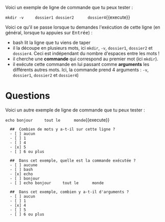 Voici un exemple de ligne de commande que tu peux tester :

`mkdir -v     dossier1 dossier2      dossier4`{{execute}}

Voici ce qu'il se passe lorsque tu demandes l'exécution de cette ligne (en général, lorsque tu appuies sur <kbd>Entrée</kbd>) :

* bash lit la ligne que tu viens de taper
* il la découpe en plusieurs mots, ici `mkdir`, `-v`, `dossier1`, `dossier2` et `dossier4`. Ceci est indépendant du nombre d'espaces entre les mots !
* il cherche une **commande** qui correspond au premier mot (ici `mkdir`).
* il exécute cette commande en lui passant comme **arguments** les différents autres mots.
  Ici, la commande prend 4 arguments : `-v`, `dossier1`, `dossier2` et `dossier4`)

# Questions

Voici un autre exemple de ligne de commande que tu peux tester :

`echo bonjour     tout le      monde`{{execute}}

```{quizdown} 
  ##  Combien de mots y a-t-il sur cette ligne ? 
  - [ ] aucun
  - [ ] 1
  - [ ] 4
  - [x] 5
  - [ ] 6 ou plus
```
```{quizdown} 
  ##  Dans cet exemple, quelle est la commande exécutée ? 
  - [ ] aucune
  - [ ] bash
  - [x] echo
  - [ ] bonjour
  - [ ] echo bonjour     tout le      monde
```
```{quizdown} 
  ##  Dans cet exemple, combien y a-t-il d'arguments ? 
  - [ ] aucun
  - [ ] 1
  - [x] 4
  - [ ] 5
  - [ ] 6 ou plus
```
